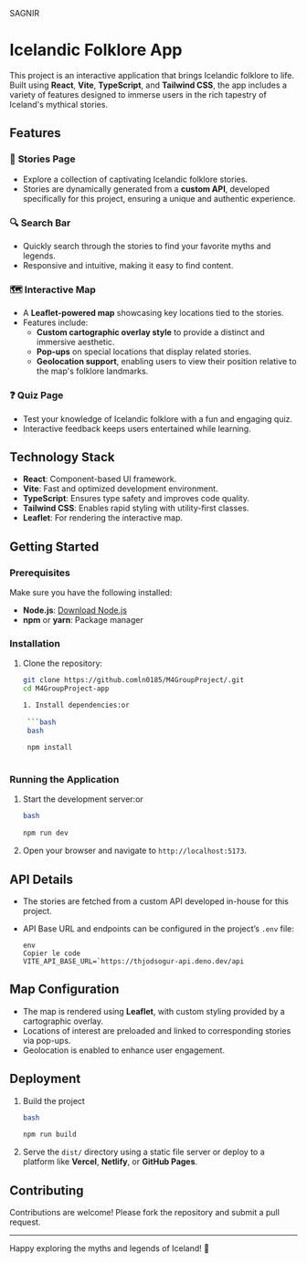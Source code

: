 SAGNIR
# Icelandic Folklore App

This project is an interactive application that brings Icelandic folklore to life. Built using **React**, **Vite**, **TypeScript**, and **Tailwind CSS**, the app includes a variety of features designed to immerse users in the rich tapestry of Iceland's mythical stories.

## Features

### 📜 **Stories Page**
- Explore a collection of captivating Icelandic folklore stories.
- Stories are dynamically generated from a **custom API**, developed specifically for this project, ensuring a unique and authentic experience.

### 🔍 **Search Bar**
- Quickly search through the stories to find your favorite myths and legends.
- Responsive and intuitive, making it easy to find content.

### 🗺️ **Interactive Map**
- A **Leaflet-powered map** showcasing key locations tied to the stories.
- Features include:
  - **Custom cartographic overlay style** to provide a distinct and immersive aesthetic.
  - **Pop-ups** on special locations that display related stories.
  - **Geolocation support**, enabling users to view their position relative to the map's folklore landmarks.

### ❓ **Quiz Page**
- Test your knowledge of Icelandic folklore with a fun and engaging quiz.
- Interactive feedback keeps users entertained while learning.

## Technology Stack

- **React**: Component-based UI framework.
- **Vite**: Fast and optimized development environment.
- **TypeScript**: Ensures type safety and improves code quality.
- **Tailwind CSS**: Enables rapid styling with utility-first classes.
- **Leaflet**: For rendering the interactive map.

## Getting Started

### Prerequisites
Make sure you have the following installed:
- **Node.js**: [Download Node.js](https://nodejs.org/)
- **npm** or **yarn**: Package manager

### Installation
1. Clone the repository:
   ```bash
   git clone https://github.comln0185/M4GroupProject/.git
   cd M4GroupProject-app

   1. Install dependencies:or
    
    ```bash
    bash
    
    npm install
    
    ```

### Running the Application

1. Start the development server:or
    
    ```bash
    bash
  
    npm run dev
    
    ```
    
2. Open your browser and navigate to `http://localhost:5173`.

## API Details

- The stories are fetched from a custom API developed in-house for this project.
- API Base URL and endpoints can be configured in the project’s `.env` file:
    
    ```
    env
    Copier le code
    VITE_API_BASE_URL=`https://thjodsogur-api.deno.dev/api
    
    ```
    

## Map Configuration

- The map is rendered using **Leaflet**, with custom styling provided by a cartographic overlay.
- Locations of interest are preloaded and linked to corresponding stories via pop-ups.
- Geolocation is enabled to enhance user engagement.

## Deployment

1. Build the project
    
    ```bash
    bash
  
    npm run build
    
    ```
    
2. Serve the `dist/` directory using a static file server or deploy to a platform like **Vercel**, **Netlify**, or **GitHub Pages**.

## Contributing

Contributions are welcome! Please fork the repository and submit a pull request.

---

Happy exploring the myths and legends of Iceland! 🌋
